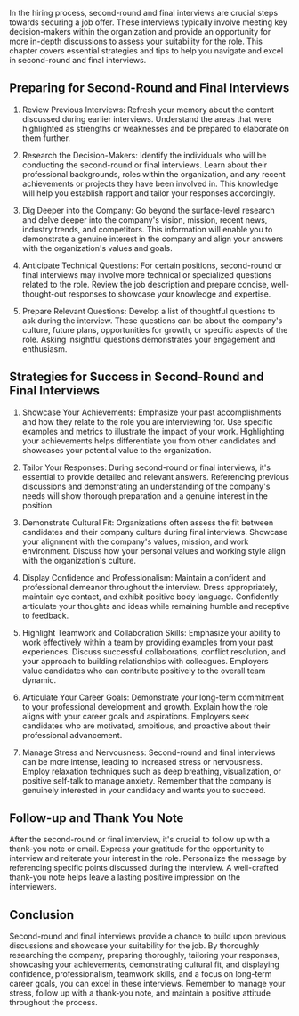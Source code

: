 
In the hiring process, second-round and final interviews are crucial steps towards securing a job offer. These interviews typically involve meeting key decision-makers within the organization and provide an opportunity for more in-depth discussions to assess your suitability for the role. This chapter covers essential strategies and tips to help you navigate and excel in second-round and final interviews.

Preparing for Second-Round and Final Interviews
-----------------------------------------------

1. Review Previous Interviews: Refresh your memory about the content discussed during earlier interviews. Understand the areas that were highlighted as strengths or weaknesses and be prepared to elaborate on them further.

2. Research the Decision-Makers: Identify the individuals who will be conducting the second-round or final interviews. Learn about their professional backgrounds, roles within the organization, and any recent achievements or projects they have been involved in. This knowledge will help you establish rapport and tailor your responses accordingly.

3. Dig Deeper into the Company: Go beyond the surface-level research and delve deeper into the company's vision, mission, recent news, industry trends, and competitors. This information will enable you to demonstrate a genuine interest in the company and align your answers with the organization's values and goals.

4. Anticipate Technical Questions: For certain positions, second-round or final interviews may involve more technical or specialized questions related to the role. Review the job description and prepare concise, well-thought-out responses to showcase your knowledge and expertise.

5. Prepare Relevant Questions: Develop a list of thoughtful questions to ask during the interview. These questions can be about the company's culture, future plans, opportunities for growth, or specific aspects of the role. Asking insightful questions demonstrates your engagement and enthusiasm.

Strategies for Success in Second-Round and Final Interviews
-----------------------------------------------------------

1. Showcase Your Achievements: Emphasize your past accomplishments and how they relate to the role you are interviewing for. Use specific examples and metrics to illustrate the impact of your work. Highlighting your achievements helps differentiate you from other candidates and showcases your potential value to the organization.

2. Tailor Your Responses: During second-round or final interviews, it's essential to provide detailed and relevant answers. Referencing previous discussions and demonstrating an understanding of the company's needs will show thorough preparation and a genuine interest in the position.

3. Demonstrate Cultural Fit: Organizations often assess the fit between candidates and their company culture during final interviews. Showcase your alignment with the company's values, mission, and work environment. Discuss how your personal values and working style align with the organization's culture.

4. Display Confidence and Professionalism: Maintain a confident and professional demeanor throughout the interview. Dress appropriately, maintain eye contact, and exhibit positive body language. Confidently articulate your thoughts and ideas while remaining humble and receptive to feedback.

5. Highlight Teamwork and Collaboration Skills: Emphasize your ability to work effectively within a team by providing examples from your past experiences. Discuss successful collaborations, conflict resolution, and your approach to building relationships with colleagues. Employers value candidates who can contribute positively to the overall team dynamic.

6. Articulate Your Career Goals: Demonstrate your long-term commitment to your professional development and growth. Explain how the role aligns with your career goals and aspirations. Employers seek candidates who are motivated, ambitious, and proactive about their professional advancement.

7. Manage Stress and Nervousness: Second-round and final interviews can be more intense, leading to increased stress or nervousness. Employ relaxation techniques such as deep breathing, visualization, or positive self-talk to manage anxiety. Remember that the company is genuinely interested in your candidacy and wants you to succeed.

Follow-up and Thank You Note
----------------------------

After the second-round or final interview, it's crucial to follow up with a thank-you note or email. Express your gratitude for the opportunity to interview and reiterate your interest in the role. Personalize the message by referencing specific points discussed during the interview. A well-crafted thank-you note helps leave a lasting positive impression on the interviewers.

Conclusion
----------

Second-round and final interviews provide a chance to build upon previous discussions and showcase your suitability for the job. By thoroughly researching the company, preparing thoroughly, tailoring your responses, showcasing your achievements, demonstrating cultural fit, and displaying confidence, professionalism, teamwork skills, and a focus on long-term career goals, you can excel in these interviews. Remember to manage your stress, follow up with a thank-you note, and maintain a positive attitude throughout the process.
